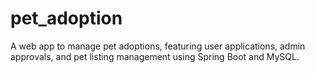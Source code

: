 # pet_adoption
A web app to manage pet adoptions, featuring user applications, admin approvals, and pet listing management using Spring Boot and MySQL.
